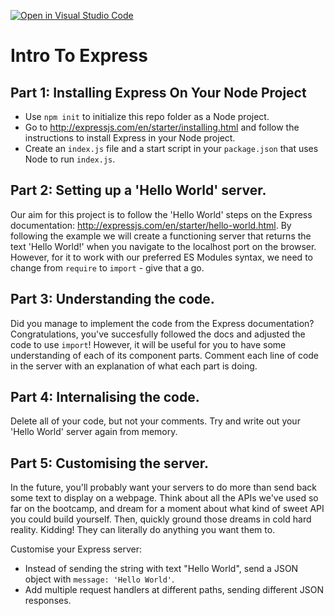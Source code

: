 [![Open in Visual Studio Code](https://classroom.github.com/assets/open-in-vscode-f059dc9a6f8d3a56e377f745f24479a46679e63a5d9fe6f495e02850cd0d8118.svg)](https://classroom.github.com/online_ide?assignment_repo_id=6541309&assignment_repo_type=AssignmentRepo)
# Intro To Express

## Part 1: Installing Express On Your Node Project

- Use `npm init` to initialize this repo folder as a Node project.
- Go to http://expressjs.com/en/starter/installing.html and follow the instructions to install Express in your Node project.
- Create an `index.js` file and a start script in your `package.json` that uses Node to run `index.js`.

## Part 2: Setting up a 'Hello World' server.

Our aim for this project is to follow the 'Hello World' steps on the Express documentation: http://expressjs.com/en/starter/hello-world.html. By following the example we will create a functioning server that returns the text 'Hello World!' when you navigate to the localhost port on the browser. However, for it to work with our preferred ES Modules syntax, we need to change from `require` to `import` - give that a go.

## Part 3: Understanding the code.

Did you manage to implement the code from the Express documentation? Congratulations, you've succesfully followed the docs and adjusted the code to use `import`! However, it will be useful for you to have some understanding of each of its component parts. Comment each line of code in the server with an explanation of what each part is doing.

## Part 4: Internalising the code.

Delete all of your code, but not your comments. Try and write out your 'Hello World' server again from memory.

## Part 5: Customising the server.

In the future, you'll probably want your servers to do more than send back some text to display on a webpage. Think about all the APIs we've used so far on the bootcamp, and dream for a moment about what kind of sweet API you could build yourself. Then, quickly ground those dreams in cold hard reality. Kidding! They can literally do anything you want them to.

Customise your Express server:

- Instead of sending the string with text "Hello World", send a JSON object with `message: 'Hello World'`.
- Add multiple request handlers at different paths, sending different JSON responses.
